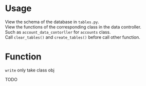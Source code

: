 <!--
AUTHORS: RW
-->

# Usage
View the schema of the database in `tables.py`.\
View the functions of the corresponding class in the data controller.\
Such as `account_data_contorller` for `accounts` class.\
Call `clear_tables()` and `create_tables()` before call other function.

# Function
`write` only take class obj

TODO

